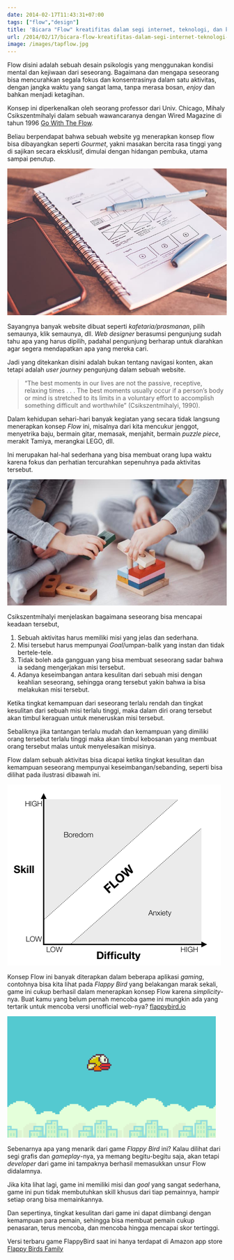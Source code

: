 ```yaml
---
date: 2014-02-17T11:43:31+07:00
tags: ["flow","design"]
title: 'Bicara "Flow" kreatifitas dalam segi internet, teknologi, dan keseharian '
url: /2014/02/17/bicara-flow-kreatifitas-dalam-segi-internet-teknologi-dan-keseharian/
image: /images/tapflow.jpg
---
```


Flow disini adalah sebuah desain psikologis yang menggunakan kondisi mental dan kejiwaan dari seseorang. Bagaimana dan mengapa seseorang bisa mencurahkan segala fokus dan konsentrasinya dalam satu aktivitas, dengan jangka waktu yang sangat lama, tanpa merasa bosan, _enjoy_ dan bahkan menjadi ketagihan.

Konsep ini diperkenalkan oleh seorang professor dari Univ. Chicago, Mihaly Csikszentmihalyi dalam sebuah wawancaranya dengan Wired Magazine di tahun 1996 [Go With The Flow](https://www.wired.com/1996/09/czik/). 

Beliau berpendapat bahwa sebuah website yg menerapkan konsep flow bisa dibayangkan seperti _Gourmet_, yakni masakan bercita rasa tinggi yang di sajikan secara eksklusif, dimulai dengan hidangan pembuka, utama sampai penutup. 

![web wireframe sketch](/images/webwireframe.jpg)

Sayangnya banyak website dibuat seperti _kafetaria/prasmanan_, pilih semaunya, klik semaunya, dll. _Web designer_ berasumsi pengunjung sudah tahu apa yang harus dipilih, padahal pengunjung berharap untuk diarahkan agar segera mendapatkan apa yang mereka cari. 

Jadi yang ditekankan disini adalah bukan tentang navigasi konten, akan tetapi adalah _user journey_ pengunjung dalam sebuah website.

> “The best moments in our lives are not the passive, receptive, relaxing times . . . The best moments usually occur if a person’s body or mind is stretched to its limits in a voluntary effort to accomplish something difficult and worthwhile” (Csikszentmihalyi, 1990).

Dalam kehidupan sehari-hari banyak kegiatan yang secara tidak langsung menerapkan konsep _Flow_ ini, misalnya dari kita mencukur jenggot, menyetrika baju, bermain gitar, memasak, menjahit, bermain _puzzle piece_, merakit Tamiya, merangkai LEGO, dll. 

Ini merupakan hal-hal sederhana yang bisa membuat orang lupa waktu karena fokus dan perhatian tercurahkan sepenuhnya pada aktivitas tersebut.

![kids play block](/images/kidsplayblock.jpg "School photo created by standret - www.freepik.com")

Csikszentmihalyi menjelaskan bagaimana seseorang bisa mencapai keadaan tersebut,

1. Sebuah aktivitas harus memiliki misi yang jelas dan sederhana.
2. Misi tersebut harus mempunyai _Goal_/umpan-balik yang instan dan tidak bertele-tele.
3. Tidak boleh ada gangguan yang bisa membuat seseorang sadar bahwa ia sedang mengerjakan misi tersebut.
4. Adanya keseimbangan antara kesulitan dari sebuah misi dengan keahlian seseorang, sehingga orang tersebut yakin bahwa ia bisa melakukan misi tersebut.

Ketika tingkat kemampuan dari seseorang terlalu rendah dan tingkat kesulitan dari sebuah misi terlalu tinggi, maka dalam diri orang tersebut akan timbul keraguan untuk meneruskan misi tersebut. 

Sebaliknya jika tantangan terlalu mudah dan kemampuan yang dimiliki orang tersebut terlalu tinggi maka akan timbul kebosanan yang membuat orang tersebut malas untuk menyelesaikan misinya.

Flow dalam sebuah aktivitas bisa dicapai ketika tingkat kesulitan dan kemampuan seseorang mempunyai keseimbangan/sebanding, seperti bisa dilihat pada ilustrasi dibawah ini.

![gamasutraflow](/images/gamasutraflow.png)

Konsep Flow ini banyak diterapkan dalam beberapa aplikasi _gaming_, contohnya bisa kita lihat pada _Flappy Bird_ yang belakangan marak sekali, game ini cukup berhasil dalam menerapkan konsep Flow karena _simplicity_-nya. Buat kamu yang belum pernah mencoba game ini mungkin ada yang tertarik untuk mencoba versi unofficial web-nya? [flappybird.io](https://flappybird.io/)

![flappy bird fly](/images/flappybird.png)

Sebenarnya apa yang menarik dari game _Flappy Bird_ ini? Kalau dilihat dari segi grafis dan _gameplay_-nya, ya memang begitu-begitu saja, akan tetapi _developer_ dari game ini tampaknya berhasil memasukkan unsur Flow didalamnya. 

Jika kita lihat lagi, game ini memiliki misi dan _goal_ yang sangat sederhana, game ini pun tidak membutuhkan skill khusus dari tiap pemainnya, hampir setiap orang bisa memainkannya.

Dan sepertinya, tingkat kesulitan dari game ini dapat diimbangi dengan kemampuan para pemain, sehingga bisa membuat pemain cukup penasaran, terus mencoba, dan mencoba hingga mencapai skor tertinggi. 

Versi terbaru game FlappyBird saat ini hanya terdapat di Amazon app store [Flappy Birds Family](https://www.amazon.com/DOTGEARS-Flappy-Birds-Family/dp/B00MA6FBMY)